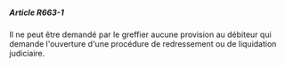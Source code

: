 ##### Article R663-1

Il ne peut être demandé par le greffier aucune provision au débiteur qui demande l'ouverture d'une procédure de redressement ou de liquidation judiciaire.

